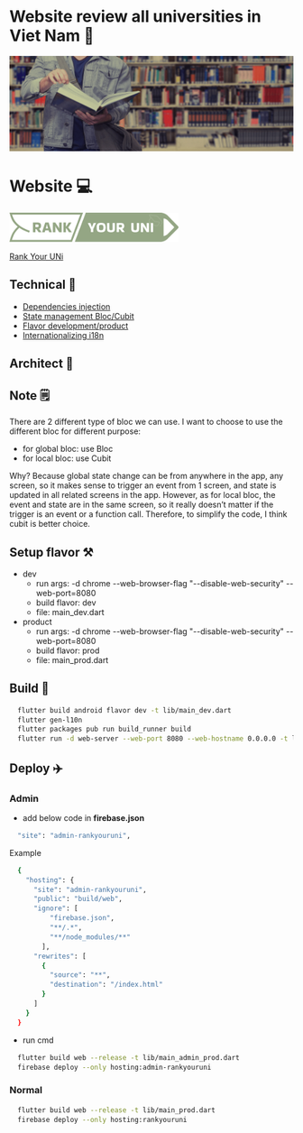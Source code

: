 # Website review all universities in Viet Nam 🥰

[<img src="assets/images/i_home_background.png">](https://rankyouruni.com/)

# Website 💻

[<img src="assets/images/i_home_logo.png"  style="width:300px">](https://rankyouruni.com/)

[Rank Your UNi](https://rankyouruni.com/)



## Technical 📡

- [Dependencies injection](https://pub.dev/packages/injectable)
- [State management Bloc/Cubit](https://pub.dev/packages/flutter_bloc)
- [Flavor development/product](https://medium.com/@animeshjain/build-flavors-in-flutter-android-and-ios-with-different-firebase-projects-per-flavor-27c5c5dac10b)
- [Internationalizing i18n](https://docs.flutter.dev/development/accessibility-and-localization/internationalization)

## Architect 🌴

## Note 🗒️
There are 2 different type of bloc we can use. I want to choose to use the different bloc for different purpose:

- for global bloc: use Bloc
- for local bloc: use Cubit

Why? Because global state change can be from anywhere in the app, any screen, so it makes sense to trigger an event from 1 screen, and state is updated in all related screens in the app.
However, as for local bloc, the event and state are in the same screen, so it really doesn’t matter if the trigger is an event or a function call. Therefore, to simplify the code, I think cubit is better choice.

## Setup flavor ⚒️

- dev
  - run args: -d chrome --web-browser-flag "--disable-web-security" --web-port=8080
  - build flavor: dev
  - file: main_dev.dart
- product
  - run args: -d chrome --web-browser-flag "--disable-web-security" --web-port=8080
  - build flavor: prod
  - file: main_prod.dart

## Build 📁

```bash
  flutter build android flavor dev -t lib/main_dev.dart
  flutter gen-l10n
  flutter packages pub run build_runner build
  flutter run -d web-server --web-port 8080 --web-hostname 0.0.0.0 -t lib/main_prod.dart
```

## Deploy ✈️

### Admin

- add below code in **firebase.json**

```bash
  "site": "admin-rankyouruni",
```

Example

```bash
  {
    "hosting": {
      "site": "admin-rankyouruni",
      "public": "build/web",
      "ignore": [
          "firebase.json",
          "**/.*",
          "**/node_modules/**"
        ],
      "rewrites": [
        {
          "source": "**",
          "destination": "/index.html"
        }
      ]
    }
  }
```

- run cmd

```bash
  flutter build web --release -t lib/main_admin_prod.dart
  firebase deploy --only hosting:admin-rankyouruni
```

### Normal

```bash
  flutter build web --release -t lib/main_prod.dart
  firebase deploy --only hosting:rankyouruni
```